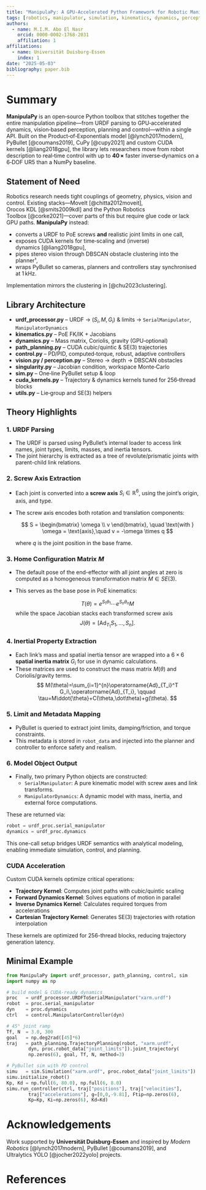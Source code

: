 ```yaml
---
title: "ManipulaPy: A GPU‑Accelerated Python Framework for Robotic Manipulation, Perception, and Control"
tags: [robotics, manipulator, simulation, kinematics, dynamics, perception, cuda, trajectory-planning, computer-vision]
authors:
  - name: M.I.M. Abo El Nasr
    orcid: 0000-0002-1768-2031
    affiliation: 1
affiliations:
  - name: Universität Duisburg‑Essen
    index: 1
date: "2025-05-03"
bibliography: paper.bib
---
```


# Summary

**ManipulaPy** is an open‑source Python toolbox that stitches together the entire manipulation pipeline—from URDF parsing to GPU‑accelerated dynamics, vision‑based perception, planning and control—within a single API.  Built on the Product‑of‑Exponentials model [@lynch2017modern], PyBullet [@coumans2019], CuPy [@cupy2021] and custom CUDA kernels [@liang2018gpu], the library lets researchers move from robot description to real‑time control with up to **40 ×** faster inverse‑dynamics on a 6‑DOF UR5 than a NumPy baseline.

## Statement of Need

Robotics research needs tight couplings of geometry, physics, vision and control. Existing stacks—MoveIt [@chitta2012moveit], Orocos KDL [@smits2009kdl] and the Python Robotics Toolbox [@corke2021]—cover parts of this but require glue code or lack GPU paths. **ManipulaPy** instead:

* converts a URDF to PoE screws **and** realistic joint limits in one call,  
* exposes CUDA kernels for time‑scaling and (inverse) dynamics [@liang2018gpu],  
* pipes stereo vision through DBSCAN obstacle clustering into the planner¹,  
* wraps PyBullet so cameras, planners and controllers stay synchronised at 1 kHz.

Implementation mirrors the clustering in [@chu2023clustering].

## Library Architecture

* **urdf_processor.py** – URDF → $(S_i,M,G_i)$ & limits → `SerialManipulator`, `ManipulatorDynamics`  
* **kinematics.py** – PoE FK/IK + Jacobians  
* **dynamics.py** – Mass matrix, Coriolis, gravity (GPU‑optional)  
* **path_planning.py** – CUDA cubic/quintic & SE(3) trajectories  
* **control.py** – PD/PID, computed‑torque, robust, adaptive controllers  
* **vision.py / perception.py** – Stereo → depth → DBSCAN obstacles  
* **singularity.py** – Jacobian condition, workspace Monte‑Carlo  
* **sim.py** – One‑line PyBullet setup & loop  
* **cuda_kernels.py** – Trajectory & dynamics kernels tuned for 256‑thread blocks  
* **utils.py** – Lie‑group and SE(3) helpers

## Theory Highlights

### 1. URDF Parsing

- The URDF is parsed using PyBullet’s internal loader to access link names, joint types, limits, masses, and inertia tensors.
- The joint hierarchy is extracted as a tree of revolute/prismatic joints with parent-child link relations.

### 2. Screw Axis Extraction

- Each joint is converted into a **screw axis** $S_i \in \mathbb{R}^6$, using the joint’s origin, axis, and type.
- The screw axis encodes both rotation and translation components:
  
  $$
  S = \begin{bmatrix} \omega \\ v \end{bmatrix}, \quad \text{with } \omega = \text{axis},\quad v = -\omega \times q
  $$

  where $q$ is the joint position in the base frame.

### 3. Home Configuration Matrix $M$

- The default pose of the end-effector with all joint angles at zero is computed as a homogeneous transformation matrix $M \in SE(3)$.
- This serves as the base pose in PoE kinematics:

  $$
  T(\theta) = e^{S_1 \theta_1} \cdots e^{S_n \theta_n} M
  $$
while the space Jacobian stacks each transformed screw axis
$$ J(\theta)=\left[\operatorname{Ad}_{T_1}S_1,\ldots,S_n\right]. $$


### 4. Inertial Property Extraction

- Each link’s mass and spatial inertia tensor are wrapped into a $6 \times 6$ **spatial inertia matrix** $G_i$ for use in dynamic calculations.
- These matrices are used to construct the mass matrix $M(\theta)$ and Coriolis/gravity terms.
$$ M(\theta)=\sum_{i=1}^{n}\operatorname{Ad}_{T_i}^T G_i\,\operatorname{Ad}_{T_i}, \qquad \tau=M\ddot{\theta}+C(\theta,\dot\theta)+g(\theta). $$


### 5. Limit and Metadata Mapping

- PyBullet is queried to extract joint limits, damping/friction, and torque constraints.
- This metadata is stored in `robot_data` and injected into the planner and controller to enforce safety and realism.

### 6. Model Object Output

- Finally, two primary Python objects are constructed:
  - `SerialManipulator`: A pure kinematic model with screw axes and link transforms.
  - `ManipulatorDynamics`: A dynamic model with mass, inertia, and external force computations.

These are returned via:

```python
robot = urdf_proc.serial_manipulator
dynamics = urdf_proc.dynamics
```

This one-call setup bridges URDF semantics with analytical modeling, enabling immediate simulation, control, and planning.

### CUDA Acceleration

Custom CUDA kernels optimize critical operations:

- **Trajectory Kernel**: Computes joint paths with cubic/quintic scaling
- **Forward Dynamics Kernel**: Solves equations of motion in parallel
- **Inverse Dynamics Kernel**: Calculates required torques from accelerations
- **Cartesian Trajectory Kernel**: Generates SE(3) trajectories with rotation interpolation

These kernels are optimized for 256-thread blocks, reducing trajectory generation latency.

## Minimal Example

```python
from ManipulaPy import urdf_processor, path_planning, control, sim
import numpy as np

# build model & CUDA-ready dynamics
proc   = urdf_processor.URDFToSerialManipulator("xarm.urdf")
robot  = proc.serial_manipulator
dyn    = proc.dynamics
ctrl   = control.ManipulatorController(dyn)

# 45° joint ramp
Tf, N  = 3.0, 300
goal   = np.deg2rad([45]*6)
traj   = path_planning.TrajectoryPlanning(robot, "xarm.urdf",
        dyn, proc.robot_data["joint_limits"]).joint_trajectory(
        np.zeros(6), goal, Tf, N, method=3)

# PyBullet sim with PD control
simu   = sim.Simulation("xarm.urdf", proc.robot_data["joint_limits"])
simu.initialize_robot()
Kp, Kd = np.full(6, 80.0), np.full(6, 8.0)
simu.run_controller(ctrl, traj["positions"], traj["velocities"],
        traj["accelerations"], g=[0,0,-9.81], Ftip=np.zeros(6),
        Kp=Kp, Ki=np.zeros(6), Kd=Kd)
```

# Acknowledgements

Work supported by **Universität Duisburg‑Essen** and inspired by *Modern Robotics* [@lynch2017modern], PyBullet [@coumans2019], and Ultralytics YOLO [@jocher2022yolo] projects.

# References
